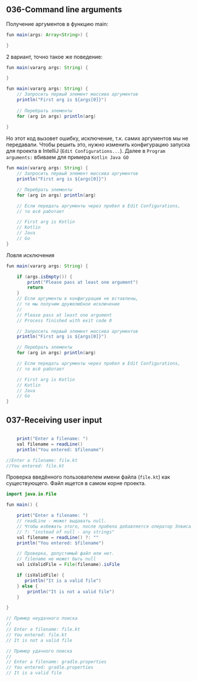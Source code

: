 ## 036-Command line arguments

Получение аргументов в функцию main:  

```java
fun main(args: Array<String>) {

}
```

2 вариант, точно такое же поведение:

```java
fun main(vararg args: String) {

}
```


```java
fun main(vararg args: String) {
    // Запросить первый элемент массива аргументов
    println("First arg is ${args[0]}")
    
    // Перебрать элементы
    for (arg in args) println(arg)
    
}
```

Но этот код вызовет ошибку, исключение, т.к. самих аргументов мы не передавали. Чтобы решить это, нужно изменить конфигурацию запуска для проекта в IntelliJ (`Edit Configurations...`). Далее в `Program arguments:` вбиваем для примера `Kotlin Java GO`  

```java
fun main(vararg args: String) {
    // Запросить первый элемент массива аргументов
    println("First arg is ${args[0]}")

    // Перебрать элементы
    for (arg in args) println(arg)

    // Если передать аргументы через пробел в Edit Configurations,
    // то всё работает

    // First arg is Kotlin
    // Kotlin
    // Java
    // Go
}
```

Ловля исключения

```java
fun main(vararg args: String) {

    if (args.isEmpty()) {
        print("Please pass at least one argument")
        return
    }
    // Если аргументы в конфигурации не вставлены,
    // то мы получим дружелюбное исключение
    // 
    // Please pass at least one argument
    // Process finished with exit code 0

    // Запросить первый элемент массива аргументов
    println("First arg is ${args[0]}")

    // Перебрать элементы
    for (arg in args) println(arg)

    // Если передать аргументы через пробел в Edit Configurations,
    // то всё работает

    // First arg is Kotlin
    // Kotlin
    // Java
    // Go
}

```

## 037-Receiving user input


```java

    print("Enter a filename: ")
    val filename = readLine()
    println("You entered: $filename")

//Enter a filename: file.kt
//You entered: file.kt

```

Проверка введённого пользователем имени файла (`file.kt`) как существующего. Файл ищется в самом корне проекта.  

```java
import java.io.File

fun main() {

    print("Enter a filename: ")
    // readLine - может выдавать null.
    // Чтобы избежать этого, после пробела добавляется оператор Элвиса (Elvis)
    // ?: "instead of null - any strings"
    val filename = readLine() ?: ""
    println("You entered: $filename")

    // Проверка, допустимый файл или нет.
    // filename не может быть null
    val isValidFile = File(filename).isFile

    if (isValidFile) {
       println("It is a valid file")
    } else {
        println("It is not a valid file")
    }

}

// Пример неудачного поиска
//
// Enter a filename: file.kt
// You entered: file.kt
// It is not a valid file

// Пример удачного поиска
//
// Enter a filename: gradle.properties
// You entered: gradle.properties
// It is a valid file

```

## 
